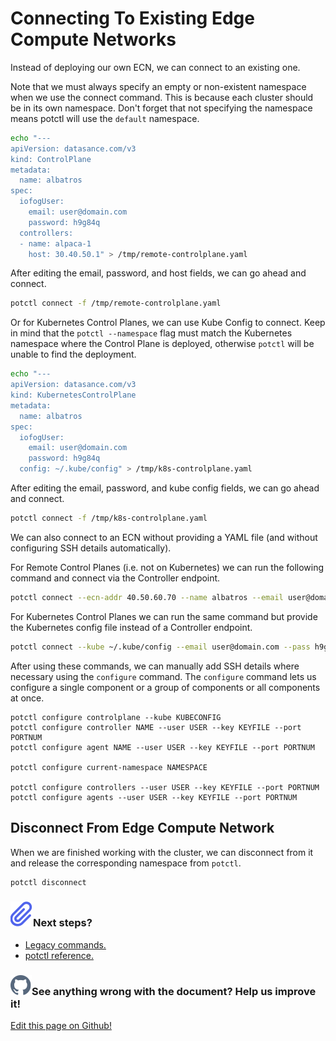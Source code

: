 # Connecting To Existing Edge Compute Networks

Instead of deploying our own ECN, we can connect to an existing one.

Note that we must always specify an empty or non-existent namespace when we use the connect command. This is because each cluster should be in its own namespace. Don't forget that not specifying the namespace means potctl will use the `default` namespace.

```bash
echo "---
apiVersion: datasance.com/v3
kind: ControlPlane
metadata:
  name: albatros
spec:
  iofogUser:
    email: user@domain.com
    password: h9g84q
  controllers:
  - name: alpaca-1
    host: 30.40.50.1" > /tmp/remote-controlplane.yaml
```

After editing the email, password, and host fields, we can go ahead and connect.

```bash
potctl connect -f /tmp/remote-controlplane.yaml
```

Or for Kubernetes Control Planes, we can use Kube Config to connect. Keep in mind that the `potctl --namespace` flag must match the Kubernetes namespace where the Control Plane is deployed, otherwise `potctl` will be unable to find the deployment.

```bash
echo "---
apiVersion: datasance.com/v3
kind: KubernetesControlPlane
metadata:
  name: albatros
spec:
  iofogUser:
    email: user@domain.com
    password: h9g84q
  config: ~/.kube/config" > /tmp/k8s-controlplane.yaml
```

After editing the email, password, and kube config fields, we can go ahead and connect.

```bash
potctl connect -f /tmp/k8s-controlplane.yaml
```

We can also connect to an ECN without providing a YAML file (and without configuring SSH details automatically).

For Remote Control Planes (i.e. not on Kubernetes) we can run the following command and connect via the Controller endpoint.

```bash
potctl connect --ecn-addr 40.50.60.70 --name albatros --email user@domain.com --pass h9g84q
```

For Kubernetes Control Planes we can run the same command but provide the Kubernetes config file instead of a Controller endpoint.

```bash
potctl connect --kube ~/.kube/config --email user@domain.com --pass h9g84q
```

After using these commands, we can manually add SSH details where necessary using the `configure` command. The `configure` command lets us configure a single component or a group of components or all components at once.

```plain
potctl configure controlplane --kube KUBECONFIG
potctl configure controller NAME --user USER --key KEYFILE --port PORTNUM
potctl configure agent NAME --user USER --key KEYFILE --port PORTNUM

potctl configure current-namespace NAMESPACE

potctl configure controllers --user USER --key KEYFILE --port PORTNUM
potctl configure agents --user USER --key KEYFILE --port PORTNUM
```

## Disconnect From Edge Compute Network

When we are finished working with the cluster, we can disconnect from it and release the corresponding namespace from `potctl`.

```bash
potctl disconnect
```

<aside class="notifications info">
  <h3><img src="/images/icos/ico-note.svg" alt=""/>Next steps?</h3>
  <ul>
    <li><a href="../potctl/legacy">Legacy commands.</a></li>
    <li><a href="../reference-potctl/reference-kinds">potctl reference.</a></li>
  </ul>
</aside>

<aside class="notifications contribute">
  <h3><img src="/images/icos/ico-github.svg" alt=""/>See anything wrong with the document? Help us improve it!</h3>
  <a href="https://github.com/Datasance/docs.datasance.com/edit/main/docs/potctl/connect-disconnect.md"
    target="_blank">
    <p>Edit this page on Github!</p>
  </a>
</aside>
